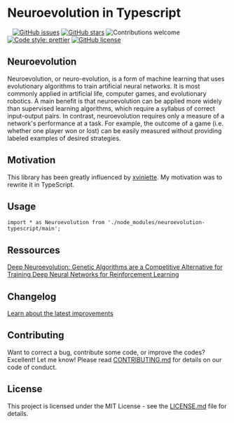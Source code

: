 # Neuroevolution in Typescript

&nbsp;&nbsp;
[![GitHub issues](https://img.shields.io/github/issues/digitsensitive/neuroevolution-typescript.svg)](https://github.com/digitsensitive/neuroevolution-typescript/issues)
[![GitHub stars](https://img.shields.io/github/stars/digitsensitive/neuroevolution-typescript.svg)](https://github.com/digitsensitive/neuroevolution-typescript/stargazers)
![Contributions welcome](https://img.shields.io/badge/contributions-welcome-orange.svg)
[![Code style: prettier](https://img.shields.io/badge/code_style-prettier-ff69b4.svg)](https://github.com/prettier/prettier)
[![GitHub license](https://img.shields.io/github/license/digitsensitive/neuroevolution-typescript.svg)](https://github.com/digitsensitive/neuroevolution-typescript)

## Neuroevolution

Neuroevolution, or neuro-evolution, is a form of machine learning that uses evolutionary algorithms to train artificial neural networks. It is most commonly applied in artificial life, computer games, and evolutionary robotics. A main benefit is that neuroevolution can be applied more widely than supervised learning algorithms, which require a syllabus of correct input-output pairs. In contrast, neuroevolution requires only a measure of a network's performance at a task. For example, the outcome of a game (i.e. whether one player won or lost) can be easily measured without providing labeled examples of desired strategies.

## Motivation

This library has been greatly influenced by [xviniette](https://github.com/xviniette/FlappyLearning).
My motivation was to rewrite it in TypeScript.

## Usage

`import * as Neuroevolution from './node_modules/neuroevolution-typescript/main';`


## Ressources

[Deep Neuroevolution: Genetic Algorithms are a Competitive Alternative for
Training Deep Neural Networks for Reinforcement Learning](https://arxiv.org/pdf/1712.06567.pdf)  

## Changelog

[Learn about the latest improvements](https://github.com/digitsensitive/neuroevolution-typescript/blob/master/CHANGELOG.md)

## Contributing

Want to correct a bug, contribute some code, or improve the codes? Excellent! Let me know!
Please read [CONTRIBUTING.md](https://github.com/digitsensitive/neuroevolution-typescript/blob/master/CONTRIBUTING.md) for details on our code of conduct.

## License

This project is licensed under the MIT License - see the [LICENSE.md](https://github.com/digitsensitive/neuroevolution-typescript/blob/master/LICENSE) file for details.
